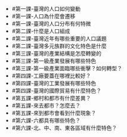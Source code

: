 - #第一課-臺灣的人口如何變動
- #第一課-人口為什麼會遷移
- #第一課-臺灣的人口分布有何特微
- #第二課-什麼是人口組成
- #第二課-臺灣近年有哪些重要的人口議題
- #第二課-臺灣多元族群的文化特色是什麼
- #第三課-臺灣的產業結構是怎麼轉變的
- #第三課-第一級產業發展有哪些特色
- #第三課-第一級產業面臨哪些衝擊？如何轉型？
- #第四課-工廠要蓋在哪裡比較好？
- #第四課-臺灣的工業發展有哪些特色
- #第四課-臺灣的國際貿易有什麼特色？
- #第五課-鄉村和都市有什麼差異？
- #第五課-來去都市？怎麼去？
- #第五課-來到都市會看到什麼現象？
- #第六課-六都具有哪些特色？
- #第六課-北、中、南、東各區域有什麼特色？